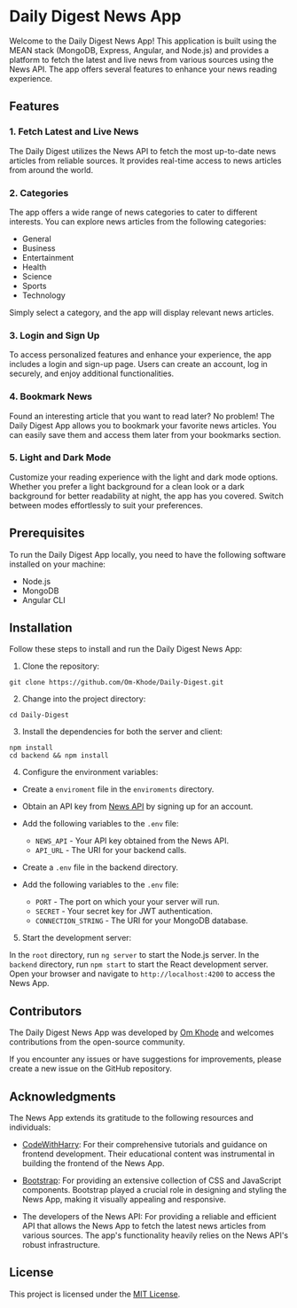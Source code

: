 # Daily Digest News App

Welcome to the Daily Digest News App! This application is built using the MEAN stack (MongoDB, Express, Angular, and Node.js) and provides a platform to fetch the latest and live news from various sources using the News API. The app offers several features to enhance your news reading experience.

## Features

### 1. Fetch Latest and Live News

The Daily Digest utilizes the News API to fetch the most up-to-date news articles from reliable sources. It provides real-time access to news articles from around the world.

### 2. Categories

The app offers a wide range of news categories to cater to different interests. You can explore news articles from the following categories:

- General
- Business
- Entertainment
- Health
- Science
- Sports
- Technology

Simply select a category, and the app will display relevant news articles.

### 3. Login and Sign Up

To access personalized features and enhance your experience, the app includes a login and sign-up page. Users can create an account, log in securely, and enjoy additional functionalities.

### 4. Bookmark News

Found an interesting article that you want to read later? No problem! The Daily Digest App allows you to bookmark your favorite news articles. You can easily save them and access them later from your bookmarks section.

### 5. Light and Dark Mode

Customize your reading experience with the light and dark mode options. Whether you prefer a light background for a clean look or a dark background for better readability at night, the app has you covered. Switch between modes effortlessly to suit your preferences.

## Prerequisites

To run the Daily Digest App locally, you need to have the following software installed on your machine:

- Node.js
- MongoDB
- Angular CLI

## Installation

Follow these steps to install and run the Daily Digest News App:

1. Clone the repository:

```
git clone https://github.com/Om-Khode/Daily-Digest.git
```

2. Change into the project directory:

```
cd Daily-Digest
```

3. Install the dependencies for both the server and client:

```
npm install
cd backend && npm install
```

4. Configure the environment variables:

- Create a `enviroment` file in the `enviroments` directory.
- Obtain an API key from [News API](https://newsapi.org/) by signing up for an account.
- Add the following variables to the `.env` file:

  - `NEWS_API` - Your API key obtained from the News API.
  - `API_URL` - The URI for your backend calls.

- Create a `.env` file in the backend directory.
- Add the following variables to the `.env` file:

  - `PORT` - The port on which your your server will run.
  - `SECRET` - Your secret key for JWT authentication.
  - `CONNECTION_STRING` - The URI for your MongoDB database.

5. Start the development server:

In the `root` directory, run `ng server` to start the Node.js server.
In the `backend` directory, run `npm start` to start the React development server.
Open your browser and navigate to `http://localhost:4200` to access the News App.

## Contributors

The Daily Digest News App was developed by [Om Khode](https://github.com/Om-Khode) and welcomes contributions from the open-source community.

If you encounter any issues or have suggestions for improvements, please create a new issue on the GitHub repository.

## Acknowledgments

The News App extends its gratitude to the following resources and individuals:

- [CodeWithHarry](https://codewithharry.com/): For their comprehensive tutorials and guidance on frontend development. Their educational content was instrumental in building the frontend of the News App.

- [Bootstrap](https://getbootstrap.com/): For providing an extensive collection of CSS and JavaScript components. Bootstrap played a crucial role in designing and styling the News App, making it visually appealing and responsive.

- The developers of the News API: For providing a reliable and efficient API that allows the News App to fetch the latest news articles from various sources. The app's functionality heavily relies on the News API's robust infrastructure.

## License

This project is licensed under the [MIT License](https://opensource.org/licenses/MIT).
